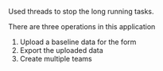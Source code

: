 Used threads to stop the long running tasks.

There are three operations in this application
1. Upload a baseline data for the form
2. Export the uploaded data
3. Create multiple teams